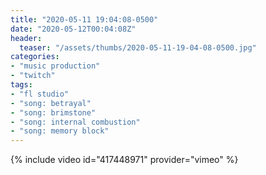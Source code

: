 ```yaml
---
title: "2020-05-11 19:04:08-0500"
date: "2020-05-12T00:04:08Z"
header:
  teaser: "/assets/thumbs/2020-05-11-19-04-08-0500.jpg"
categories:
- "music production"
- "twitch"
tags:
- "fl studio"
- "song: betrayal"
- "song: brimstone"
- "song: internal combustion"
- "song: memory block"
---
```

{% include video id="417448971" provider="vimeo" %}
